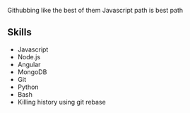 Githubbing like the best of them
Javascript path is best path

## Skills
* Javascript
* Node.js
* Angular
* MongoDB
* Git
* Python
* Bash
* Killing history using git rebase
